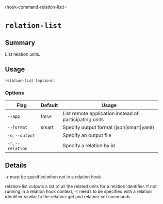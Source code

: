 (hook-command-relation-list)=
# `relation-list`
## Summary
List relation units.

## Usage
``` relation-list [options] ```

### Options
| Flag | Default | Usage |
| --- | --- | --- |
| `--app` | false | List remote application instead of participating units |
| `--format` | smart | Specify output format (json&#x7c;smart&#x7c;yaml) |
| `-o`, `--output` |  | Specify an output file |
| `-r`, `--relation` |  | Specify a relation by id |

## Details

-r must be specified when not in a relation hook

relation-list outputs a list of all the related units for a relation identifier.
If not running in a relation hook context, -r needs to be specified with a
relation identifier similar to the relation-get and relation-set commands.